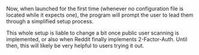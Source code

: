 Now, when launched for the first time (whenever no configuration file is located while it expects one),
 the program will prompt the user to lead them through a simplified setup process.


This whole setup is liable to change a bit once public user scanning is implemented, 
or also when Reddit finally implements 2-Factor-Auth. 
Until then, this will likely be very helpful to users trying it out.
